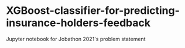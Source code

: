 # XGBoost-classifier-for-predicting-insurance-holders-feedback
Jupyter notebook for Jobathon 2021's problem statement
